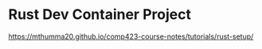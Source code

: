 # Rust Dev Container Project

https://mthumma20.github.io/comp423-course-notes/tutorials/rust-setup/ 
